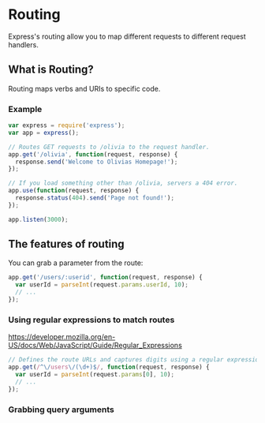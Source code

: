 # Routing

Express's routing allow you to map different requests to different request handlers.

## What is Routing?

Routing maps verbs and URIs to specific code.

### Example

```javascript
var express = require('express');
var app = express();

// Routes GET requests to /olivia to the request handler.
app.get('/olivia', function(request, response) {
  response.send('Welcome to Olivias Homepage!');
});

// If you load something other than /olivia, servers a 404 error.
app.use(function(request, response) {
  response.status(404).send('Page not found!');
});

app.listen(3000);
```

## The features of routing

You can grab a parameter from the route:

```javascript
app.get('/users/:userid', function(request, response) {
  var userId = parseInt(request.params.userId, 10);
  // ...
});
```

### Using regular expressions to match routes

https://developer.mozilla.org/en-US/docs/Web/JavaScript/Guide/Regular_Expressions

```javascript
// Defines the route URLs and captures digits using a regular expression.
app.get(/^\/users\/(\d+)$/, function(request, response) {
  var userId = parseInt(request.params[0], 10);
  // ...
});
```

### Grabbing query arguments
